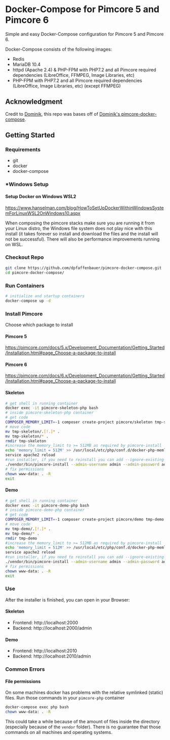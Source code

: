 # Docker-Compose for Pimcore 5 and Pimcore 6
Simple and easy Docker-Compose configuration for Pimcore 5 and Pimcore 6.

Docker-Compose consists of the following images:
 - Redis
 - MariaDB 10.4
 - httpd (Apache 2.4) & PHP-FPM with PHP7.2 and all Pimcore required dependencies (LibreOffice, FFMPEG, Image Libraries, etc)
 - PHP-FPM with PHP7.2 and all Pimcore required dependencies (LibreOffice, Image Libraries, etc) (except FFMPEG)

## Acknowledgment
Credit to [Dominik](https://github.com/dpfaffenbauer), this repo was bases off of [Dominik's pimcore-docker-compose](https://github.com/dpfaffenbauer/pimcore-docker-compose).
 
## Getting Started
### Requirements
* git
* docker
* docker-compose

### *Windows Setup
#### Setup Docker on Windows WSL2
https://www.hanselman.com/blog/HowToSetUpDockerWithinWindowsSystemForLinuxWSL2OnWindows10.aspx

When composing the pimcore stacks make sure you are running it from your Linux distro, the Windows file system does not play nice with this install (it takes forever so install and download the files and the install will not be successful).
There will also be performance improvements running on WSL.

### Checkout Repo
```bash
git clone https://github.com/dpfaffenbauer/pimcore-docker-compose.git
cd pimcore-docker-compose/
 ```
### Run Containers
```bash
# initialize and startup containers
docker-compose up -d
```
### Install Pimcore 
Choose which package to install
#### Pimcore 5 
https://pimcore.com/docs/5.x/Development_Documentation/Getting_Started/Installation.html#page_Choose-a-package-to-install
#### Pimcore 6
https://pimcore.com/docs/6.x/Development_Documentation/Getting_Started/Installation.html#page_Choose-a-package-to-install

#### Skeleton
```bash
# get shell in running container
docker exec -it pimcore-skeleton-php bash
# inside pimcore-skeleton-php container
# get code
COMPOSER_MEMORY_LIMIT=-1 composer create-project pimcore/skeleton tmp-skeleton
# move code
mv tmp-skeleton/.[!.]* .
mv tmp-skeleton/* .
rmdir tmp-skeleton
#increase the memory_limit to >= 512MB as required by pimcore-install
echo 'memory_limit = 512M' >> /usr/local/etc/php/conf.d/docker-php-memlimit.ini;
service apache2 reload
#run installer, if you need to reinstall you can add --ignore-existing-config
./vendor/bin/pimcore-install --admin-username admin --admin-password admin --mysql-host-socket=db-skeleton --mysql-username=pimcore-skeleton --mysql-password=pimcore-skeleton --mysql-database=pimcore-skeleton --no-interaction --ignore-existing-config
# fix permissions
chown www-data: . -R 
exit

```

#### Demo
```bash
# get shell in running container
docker exec -it pimcore-demo-php bash
# inside pimcore-demo-php container
# get code
COMPOSER_MEMORY_LIMIT=-1 composer create-project pimcore/demo tmp-demo
# move code
mv tmp-demo/.[!.]* .
mv tmp-demo/* .
rmdir tmp-demo
#increase the memory_limit to >= 512MB as required by pimcore-install
echo 'memory_limit = 512M' >> /usr/local/etc/php/conf.d/docker-php-memlimit.ini;
service apache2 reload
#run installer, if you need to reinstall you can add --ignore-existing-config
./vendor/bin/pimcore-install --admin-username admin --admin-password admin --mysql-host-socket=db-demo --mysql-username=pimcore-demo --mysql-password=pimcore-demo --mysql-database=pimcore-demo --no-interaction --ignore-existing-config
# fix permissions
chown www-data: . -R 
exit

```

### Use
After the installer is finished, you can open in your Browser:
#### Skeleton
* Frontend: http://localhost:2000
* Backend: http://localhost:2000/admin
#### Demo
* Frontend: http://localhost:2010
* Backend: http://localhost:2010/admin

### Common Errors 

#### File permissions 
On some machines docker has problems with the relative symlinked (static) files. Run those commands in your `pimcore-php` container 

```bash 
docker-compose exec php bash 
chown www-data: . -R 
```

This could take a while because of the amount of files inside the directory (especially because of the `vendor` folder). There is no guarantee that those commands on all machines and operating systems. 
